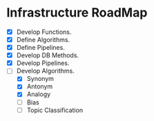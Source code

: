 # Infrastructure RoadMap

- [X] Develop Functions.
- [X] Define Algorithms.
- [X] Define Pipelines.
- [X] Develop DB Methods.
- [X] Develop Pipelines.
- [ ] Develop Algorithms.
    - [X] Synonym
    - [X] Antonym
    - [X] Analogy
    - [ ] Bias
    - [ ] Topic Classification
